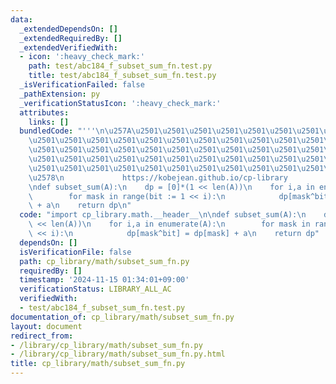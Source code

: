 ```yaml
---
data:
  _extendedDependsOn: []
  _extendedRequiredBy: []
  _extendedVerifiedWith:
  - icon: ':heavy_check_mark:'
    path: test/abc184_f_subset_sum_fn.test.py
    title: test/abc184_f_subset_sum_fn.test.py
  _isVerificationFailed: false
  _pathExtension: py
  _verificationStatusIcon: ':heavy_check_mark:'
  attributes:
    links: []
  bundledCode: "'''\n\u257A\u2501\u2501\u2501\u2501\u2501\u2501\u2501\u2501\u2501\u2501\
    \u2501\u2501\u2501\u2501\u2501\u2501\u2501\u2501\u2501\u2501\u2501\u2501\u2501\
    \u2501\u2501\u2501\u2501\u2501\u2501\u2501\u2501\u2501\u2501\u2501\u2501\u2501\
    \u2501\u2501\u2501\u2501\u2501\u2501\u2501\u2501\u2501\u2501\u2501\u2501\u2501\
    \u2501\u2501\u2501\u2501\u2501\u2501\u2501\u2501\u2501\u2501\u2501\u2501\u2501\
    \u2578\n             https://kobejean.github.io/cp-library               \n'''\n\
    \ndef subset_sum(A):\n    dp = [0]*(1 << len(A))\n    for i,a in enumerate(A):\n\
    \        for mask in range(bit := 1 << i):\n            dp[mask^bit] = dp[mask]\
    \ + a\n    return dp\n"
  code: "import cp_library.math.__header__\n\ndef subset_sum(A):\n    dp = [0]*(1\
    \ << len(A))\n    for i,a in enumerate(A):\n        for mask in range(bit := 1\
    \ << i):\n            dp[mask^bit] = dp[mask] + a\n    return dp"
  dependsOn: []
  isVerificationFile: false
  path: cp_library/math/subset_sum_fn.py
  requiredBy: []
  timestamp: '2024-11-15 01:34:01+09:00'
  verificationStatus: LIBRARY_ALL_AC
  verifiedWith:
  - test/abc184_f_subset_sum_fn.test.py
documentation_of: cp_library/math/subset_sum_fn.py
layout: document
redirect_from:
- /library/cp_library/math/subset_sum_fn.py
- /library/cp_library/math/subset_sum_fn.py.html
title: cp_library/math/subset_sum_fn.py
---
```


